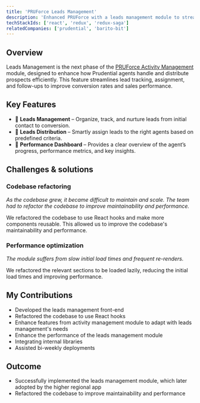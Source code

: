```yaml
---
title: 'PRUForce Leads Management'
description: 'Enhanced PRUForce with a leads management module to streamline prospect handling and distribution'
techStackIds: ['react', 'redux', 'redux-saga']
relatedCompanies: ['prudential', 'barito-bit']
---
```


## Overview

Leads Management is the next phase of the [PRUForce Activity Management](/projects/pruforce-activity-management) module, designed to enhance how Prudential agents handle and distribute prospects efficiently. This feature streamlines lead tracking, assignment, and follow-ups to improve conversion rates and sales performance.

## Key Features

- 🎯 **Leads Management** – Organize, track, and nurture leads from initial contact to conversion.
- 🔀 **Leads Distribution** – Smartly assign leads to the right agents based on predefined criteria.
- 🚀 **Performance Dashboard** – Provides a clear overview of the agent’s progress, performance metrics, and key insights.

## Challenges & solutions

### Codebase refactoring

_As the codebase grew, it became difficult to maintain and scale. The team had to refactor the codebase to improve maintainability and performance._

We refactored the codebase to use React hooks and make more components reusable. This allowed us to improve the codebase's maintainability and performance.

### Performance optimization

_The module suffers from slow initial load times and frequent re-renders._

We refactored the relevant sections to be loaded lazily, reducing the initial load times and improving performance.

## My Contributions

- Developed the leads management front-end
- Refactored the codebase to use React hooks
- Enhance features from activity management module to adapt with leads management's needs
- Enhance the performance of the leads management module
- Integrating internal libraries
- Assisted bi-weekly deployments

## Outcome

- Successfully implemented the leads management module, which later adopted by the higher regional app
- Refactored the codebase to improve maintainability and performance
